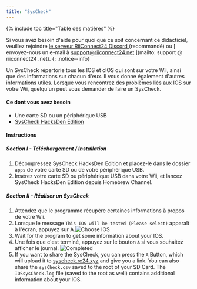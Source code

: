 ```yaml
---
title: "SysCheck"
---
```


{% include toc title="Table des matières" %}

Si vous avez besoin d'aide pour quoi que ce soit concernant ce didacticiel, veuillez rejoindre [ le serveur RiiConnect24 Discord ](https://discord.gg/rc24) (recommandé) ou \[ envoyez-nous un e-mail à support@riiconnect24.net \](mailto: support @ riiconnect24 .net).
{: .notice--info}

Un SysCheck répertorie tous les IOS et cIOS qui sont sur votre Wii, ainsi que des informations sur chacun d'eux. Il vous donne également d'autres informations utiles. Lorsque vous rencontrez des problèmes liés aux IOS sur votre Wii, quelqu'un peut vous demander de faire un SysCheck.

#### Ce dont vous avez besoin

* Une carte SD ou un périphérique USB
* [SysCheck HacksDen Edition](/assets/files/SysCheckHDE.zip)

#### Instructions
##### Section I - Téléchargement / Installation

1. Décompressez SysCheck HacksDen Edition et placez-le dans le dossier `apps` de votre carte SD ou de votre périphérique USB.
2. Insérez votre carte SD ou périphérique USB dans votre Wii, et lancez SysCheck HacksDen Edition depuis Homebrew Channel.

##### Section II - Réaliser un SysCheck

1. Attendez que le programme récupère certaines informations à propos de votre Wii.
2. Lorsque le message `This IOS will be tested (Please select)` apparaît à l'écran, appuyez sur A.![Choose IOS](/images/SysCheck/1.png)
3. Wait for the program to get some information about your IOS.
4. Une fois que c'est terminé, appuyez sur le bouton `A` si vous souhaitez afficher le journal. ![Completed](/images/SysCheck/2.png)
5. If you want to share the SysCheck, you can press the `A` Button, which will upload it to [syscheck.rc24.xyz](https://syscheck.rc24.xyz/) and give you a link. You can also share the `sysCheck.csv` saved to the root of your SD Card. The `IOSsysCheck.log` file (saved to the root as well) contains additional information about your IOS.
